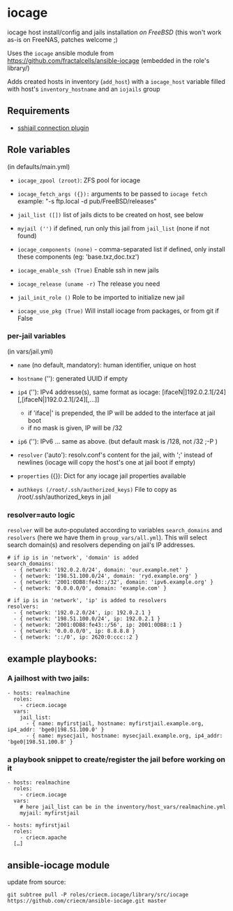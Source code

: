 # iocage

iocage host install/config and jails installation *on FreeBSD*
(this won't work as-is on FreeNAS, patches welcome ;)

Uses the `iocage` ansible module from
https://github.com/fractalcells/ansible-iocage
(embedded in the role's library/)

Adds created hosts in inventory (`add_host`) with a `iocage_host` variable
filled with host's `inventory_hostname` and an `iojails` group

## Requirements

* [sshjail connection plugin](https://github.com/austinhyde/ansible-sshjail)

## Role variables

(in defaults/main.yml)

* `iocage_zpool (zroot)`:
   ZFS pool for iocage

* `iocage_fetch_args ({}):`
   arguments to be passed to `iocage fetch`
   example: "-s ftp.local -d pub/FreeBSD/releases"

* `jail_list ([])`
   list of jails dicts to be created on host, see below

* `myjail ('')`
   if defined, run only this jail from `jail_list` (none if not found)

*  `iocage_components (none)` - comma-separated list
   if defined, only install these components (eg: 'base.txz,doc.txz')

*  `iocage_enable_ssh (True)`
   Enable ssh in new jails

*  `iocage_release (uname -r)`
   The release you need

* `jail_init_role ()`
  Role to be imported to initialize new jail

* `iocage_use_pkg (True)`
  Will install iocage from packages, or from git if False

### per-jail variables

(in vars/jail.yml)

* `name` (no default, mandatory): human identifier, unique on host

* `hostname` (''): generated UUID if empty

* `ip4` (''): IPv4 addresse(s), same format as iocage: [ifaceN|]192.0.2.1[/24][,[ifaceN|]192.0.2.1[/24][,…]]
  * if 'iface|' is prepended, the IP will be added to the interface at jail boot
  * if no mask is given, IP will be /32

* `ip6` (''): IPv6 … same as above. (but default mask is /128, not /32 ;-P )

* `resolver` ('auto'): resolv.conf's content for the jail, with ';' instead of newlines
  (iocage will copy the host's one at jail boot if empty)

* `properties` ({}):
   Dict for any iocage jail properties available

* `authkeys (/root/.ssh/authorized_keys)`
  File to copy as /root/.ssh/authorized_keys in jail

### resolver=auto logic

`resolver` will be auto-populated according to variables `search_domains` and `resolvers`
(here we have them in `group_vars/all.yml`). This will select search domain(s) and resolvers
 depending on jail's IP addresses.

```
# if ip is in 'network', 'domain' is added
search_domains:
  - { network: '192.0.2.0/24', domain: 'our.example.net' }
  - { network: '198.51.100.0/24', domain: 'ryd.example.org' }
  - { network: '2001:0DB8:fe43::/32', domain: 'ipv6.example.org' }
  - { network: '0.0.0.0/0', domain: 'example.com' }

# if ip is in 'network', 'ip' is added to resolvers
resolvers:
  - { network: '192.0.2.0/24', ip: 192.0.2.1 }
  - { network: '198.51.100.0/24', ip: 192.0.2.1 }
  - { network: '2001:0DB8:fe43::/56', ip: 2001:0DB8::1 }
  - { network: '0.0.0.0/0', ip: 8.8.8.8 }
  - { network: '::/0', ip: 2620:0:ccc::2 }
```

## example playbooks:

### A jailhost with two jails:

```
- hosts: realmachine
  roles:
    - criecm.iocage
  vars:
    jail_list:
      - { name: myfirstjail, hostname: myfirstjail.example.org, ip4_addr: 'bge0|198.51.100.0' }
      - { name: mysecjail, hostname: mysecjail.example.org, ip4_addr: 'bge0|198.51.100.8' }
```

### a playbook snippet to create/register the jail before working on it

```
- hosts: realmachine
  roles:
    - criecm.iocage
  vars:
    # here jail_list can be in the inventory/host_vars/realmachine.yml
    myjail: myfirstjail

- hosts: myfirstjail
  roles:
    - criecm.apache
  […]
```

## ansible-iocage module
update from source:

`git subtree pull -P roles/criecm.iocage/library/src/iocage https://github.com/criecm/ansible-iocage.git master`

